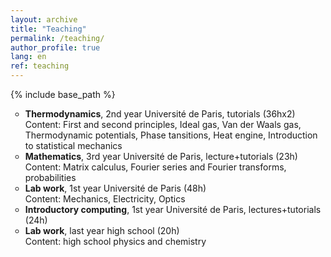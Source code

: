 ```yaml
---
layout: archive
title: "Teaching"
permalink: /teaching/
author_profile: true
lang: en
ref: teaching
---
```


{% include base_path %}

<!--
{% for post in site.teaching reversed %}
  {% include archive-single.html %}
{% endfor %}
-->

<ul style="list-style-type:circle;">

<li>
<b>Thermodynamics</b>, 2nd year Université de Paris, tutorials (36hx2) <br>
Content: First and second principles, Ideal gas, Van der Waals gas, Thermodynamic potentials, Phase tansitions,
Heat engine, Introduction to statistical mechanics
</li>

<li>
<b>Mathematics</b>, 3rd year Université de Paris, lecture+tutorials (23h) <br>
Content: Matrix calculus, Fourier series and Fourier transforms, probabilities
</li>

<li>
<b>Lab work</b>, 1st year Université de Paris (48h) <br>
Content: Mechanics, Electricity, Optics
</li>

<li>
<b>Introductory computing</b>, 1st year Université de Paris, lectures+tutorials (24h)
</li>

<li>
<b>Lab work</b>, last year high school (20h) <br>
Content: high school physics and chemistry
</li>

</ul>
